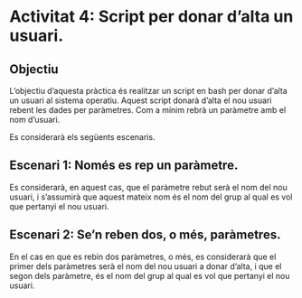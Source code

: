 # Activitat 4: Script per donar d’alta un usuari.
## Objectiu
L’objectiu d’aquesta pràctica és realitzar un script en bash per donar d’alta un usuari al sistema operatiu. Aquest script donarà d’alta el nou usuari rebent les dades per paràmetres. Com a mínim rebrà un paràmetre amb el nom d’usuari.

Es considerarà els següents escenaris.
## Escenari 1: Només es rep un paràmetre.
Es considerarà, en aquest cas, que el paràmetre rebut serà el nom del nou usuari, i s’assumirà que aquest mateix nom és el nom del grup al qual es vol que pertanyi el nou usuari.

## Escenari 2: Se’n reben dos, o més, paràmetres.
En el cas en que es rebin dos paràmetres, o més, es considerarà que el primer dels paràmetres serà el nom del nou usuari a donar d’alta, i que el segon dels paràmetre, és el nom del grup al qual es vol que pertanyi el nou usuari.
